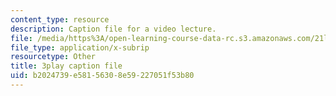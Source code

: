 ```yaml
---
content_type: resource
description: Caption file for a video lecture.
file: /media/https%3A/open-learning-course-data-rc.s3.amazonaws.com/21l-011-the-film-experience-fall-2013/b2024739e58156308e59227051f53b80_mPCTR32vxWo.vtt
file_type: application/x-subrip
resourcetype: Other
title: 3play caption file
uid: b2024739-e581-5630-8e59-227051f53b80
---
```

